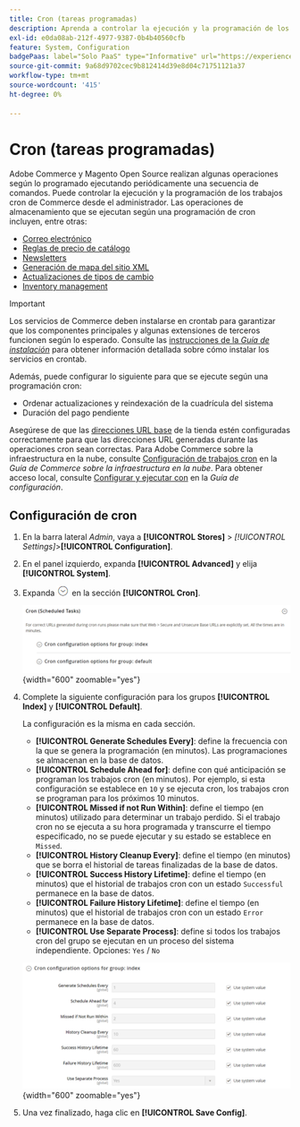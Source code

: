 ```yaml
---
title: Cron (tareas programadas)
description: Aprenda a controlar la ejecución y la programación de los trabajos cron de Commerce desde el administrador.
exl-id: e0da08ab-212f-4977-9387-0b4b40560cfb
feature: System, Configuration
badgePaas: label="Solo PaaS" type="Informative" url="https://experienceleague.adobe.com/es/docs/commerce/user-guides/product-solutions" tooltip="Se aplica solo a proyectos de Adobe Commerce en la nube (infraestructura PaaS administrada por Adobe) y a proyectos locales."
source-git-commit: 9a68d9702cec9b812414d39e8d04c71751121a37
workflow-type: tm+mt
source-wordcount: '415'
ht-degree: 0%

---
```


# Cron (tareas programadas)

Adobe Commerce y Magento Open Source realizan algunas operaciones según lo programado ejecutando periódicamente una secuencia de comandos. Puede controlar la ejecución y la programación de los trabajos cron de Commerce desde el administrador. Las operaciones de almacenamiento que se ejecutan según una programación de cron incluyen, entre otras:

- [Correo electrónico](email-communications.md)
- [Reglas de precio de catálogo](../merchandising-promotions/price-rules-catalog.md)
- [Newsletters](../merchandising-promotions/newsletters.md)
- [Generación de mapa del sitio XML](../merchandising-promotions/sitemap-xml.md)
- [Actualizaciones de tipos de cambio](../stores-purchase/currency-update.md)
- [Inventory management](../inventory-management/introduction.md)

>[!IMPORTANT]
>
>Los servicios de Commerce deben instalarse en crontab para garantizar que los componentes principales y algunas extensiones de terceros funcionen según lo esperado. Consulte las [instrucciones de la _Guía de instalación_](https://experienceleague.adobe.com/docs/commerce-operations/installation-guide/next-steps/configuration.html?lang=es) para obtener información detallada sobre cómo instalar los servicios en crontab.

Además, puede configurar lo siguiente para que se ejecute según una programación cron:

- Ordenar actualizaciones y reindexación de la cuadrícula del sistema
- Duración del pago pendiente

Asegúrese de que las [direcciones URL base](../stores-purchase/store-urls.md) de la tienda estén configuradas correctamente para que las direcciones URL generadas durante las operaciones cron sean correctas. Para Adobe Commerce sobre la infraestructura en la nube, consulte [Configuración de trabajos cron](https://experienceleague.adobe.com/docs/commerce-cloud-service/user-guide/configure/app/properties/crons-property.html?lang=es) en la _Guía de Commerce sobre la infraestructura en la nube_. Para obtener acceso local, consulte [Configurar y ejecutar con](https://experienceleague.adobe.com/docs/commerce-operations/configuration-guide/cli/configure-cron-jobs.html?lang=es) en la _Guía de configuración_.

## Configuración de cron

1. En la barra lateral _Admin_, vaya a **[!UICONTROL Stores]** > _[!UICONTROL Settings]_>**[!UICONTROL Configuration]**.

1. En el panel izquierdo, expanda **[!UICONTROL Advanced]** y elija **[!UICONTROL System]**.

1. Expanda ![Selector de expansión](../assets/icon-display-expand.png) en la sección **[!UICONTROL Cron]**.

   ![Configuración avanzada: tareas cron](../configuration-reference/advanced/assets/system-cron.png){width="600" zoomable="yes"}

1. Complete la siguiente configuración para los grupos **[!UICONTROL Index]** y **[!UICONTROL Default]**.

   La configuración es la misma en cada sección.

   - **[!UICONTROL Generate Schedules Every]**: define la frecuencia con la que se genera la programación (en minutos). Las programaciones se almacenan en la base de datos.
   - **[!UICONTROL Schedule Ahead for]**: define con qué anticipación se programan los trabajos cron (en minutos). Por ejemplo, si esta configuración se establece en `10` y se ejecuta cron, los trabajos cron se programan para los próximos 10 minutos.
   - **[!UICONTROL Missed if not Run Within]**: define el tiempo (en minutos) utilizado para determinar un trabajo perdido. Si el trabajo cron no se ejecuta a su hora programada y transcurre el tiempo especificado, no se puede ejecutar y su estado se establece en `Missed`.
   - **[!UICONTROL History Cleanup Every]**: define el tiempo (en minutos) que se borra el historial de tareas finalizadas de la base de datos.
   - **[!UICONTROL Success History Lifetime]**: define el tiempo (en minutos) que el historial de trabajos cron con un estado `Successful` permanece en la base de datos.
   - **[!UICONTROL Failure History Lifetime]**: define el tiempo (en minutos) que el historial de trabajos cron con un estado `Error` permanece en la base de datos.
   - **[!UICONTROL Use Separate Process]**: define si todos los trabajos cron del grupo se ejecutan en un proceso del sistema independiente. Opciones: `Yes` / `No`

   ![Configuración avanzada: índice de grupo cron](../configuration-reference/advanced/assets/system-cron-group-index.png){width="600" zoomable="yes"}

1. Una vez finalizado, haga clic en **[!UICONTROL Save Config]**.

